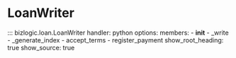 # LoanWriter

::: bizlogic.loan.LoanWriter
    handler: python
    options:
      members:
        - __init__
        - _write
        - _generate_index
        - accept_terms
        - register_payment
      show_root_heading: true
      show_source: true
